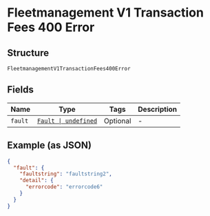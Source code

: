 
# Fleetmanagement V1 Transaction Fees 400 Error

## Structure

`FleetmanagementV1TransactionFees400Error`

## Fields

| Name | Type | Tags | Description |
|  --- | --- | --- | --- |
| `fault` | [`Fault \| undefined`](../../doc/models/fault.md) | Optional | - |

## Example (as JSON)

```json
{
  "fault": {
    "faultstring": "faultstring2",
    "detail": {
      "errorcode": "errorcode6"
    }
  }
}
```

